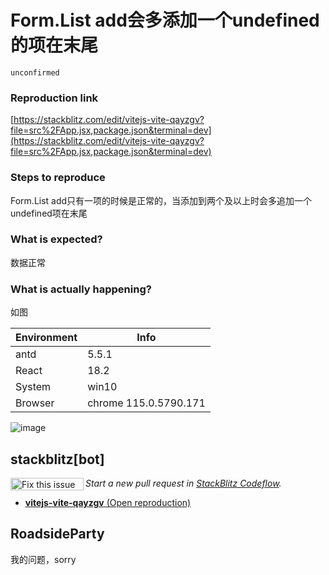 # Form.List add会多添加一个undefined的项在末尾

`unconfirmed`

### Reproduction link

[https://stackblitz.com/edit/vitejs-vite-qayzgv?file=src%2FApp.jsx,package.json&terminal=dev](https://stackblitz.com/edit/vitejs-vite-qayzgv?file=src%2FApp.jsx,package.json&terminal=dev)

### Steps to reproduce

Form.List add只有一项的时候是正常的，当添加到两个及以上时会多追加一个undefined项在末尾

### What is expected?

数据正常

### What is actually happening?

如图

| Environment | Info                  |
| ----------- | --------------------- |
| antd        | 5.5.1                 |
| React       | 18.2                  |
| System      | win10                 |
| Browser     | chrome 115.0.5790.171 |

![image](https://github.com/ant-design/ant-design/assets/54093484/0e8abc1c-7060-4b3d-96a0-105096ddd7d7)

<!-- generated by ant-design-issue-helper. DO NOT REMOVE -->

## stackblitz[bot]

<a href='https://stackblitz.com/~/github.com/ant-design/ant-design/issues/44189?repros=vitejs-vite-qayzgv'><img src='https://developer.stackblitz.com/img/fix_this_issue_small.svg' alt='Fix this issue in StackBlitz Codeflow' align='left' width='117' height='20'></a> _Start a new pull request in [StackBlitz Codeflow](https://stackblitz.com/~/github.com/ant-design/ant-design/issues/44189?repros=vitejs-vite-qayzgv)._

- [**vitejs-vite-qayzgv** (Open reproduction)](https://stackblitz.com/edit/vitejs-vite-qayzgv?issueRepo=ant-design/ant-design&issueNumber=44189)

## RoadsideParty

我的问题，sorry
